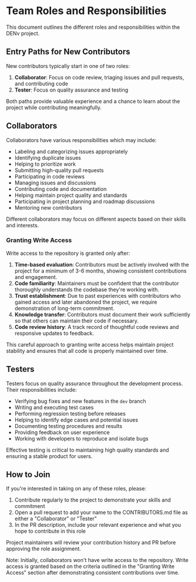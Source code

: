 # Team Roles and Responsibilities

This document outlines the different roles and responsibilities within the DENv project.

## Entry Paths for New Contributors

New contributors typically start in one of two roles:

1. **Collaborator**: Focus on code review, triaging issues and pull requests, and contributing code
2. **Tester**: Focus on quality assurance and testing

Both paths provide valuable experience and a chance to learn about the project while contributing meaningfully.

## Collaborators

Collaborators have various responsibilities which may include:

- Labeling and categorizing issues appropriately
- Identifying duplicate issues
- Helping to prioritize work
- Submitting high-quality pull requests
- Participating in code reviews
- Managing issues and discussions
- Contributing code and documentation
- Helping maintain project quality and standards
- Participating in project planning and roadmap discussions
- Mentoring new contributors

Different collaborators may focus on different aspects based on their skills and interests.

### Granting Write Access

Write access to the repository is granted only after:

1. **Time-based evaluation**: Contributors must be actively involved with the project for a minimum of 3-6 months, showing consistent contributions and engagement.
2. **Code familiarity**: Maintainers must be confident that the contributor thoroughly understands the codebase they're working with.
3. **Trust establishment**: Due to past experiences with contributors who gained access and later abandoned the project, we require demonstration of long-term commitment.
4. **Knowledge transfer**: Contributors must document their work sufficiently so that others can maintain their code if necessary.
5. **Code review history**: A track record of thoughtful code reviews and responsive updates to feedback.

This careful approach to granting write access helps maintain project stability and ensures that all code is properly maintained over time.

## Testers

Testers focus on quality assurance throughout the development process. Their responsibilities include:

- Verifying bug fixes and new features in the `dev` branch
- Writing and executing test cases
- Performing regression testing before releases
- Helping to identify edge cases and potential issues
- Documenting testing procedures and results
- Providing feedback on user experience
- Working with developers to reproduce and isolate bugs

Effective testing is critical to maintaining high quality standards and ensuring a stable product for users.

## How to Join

If you're interested in taking on any of these roles, please:

1. Contribute regularly to the project to demonstrate your skills and commitment
2. Open a pull request to add your name to the CONTRIBUTORS.md file as either a "Collaborator" or "Tester"
3. In the PR description, include your relevant experience and what you hope to contribute in this role

Project maintainers will review your contribution history and PR before approving the role assignment.

Note: Initially, collaborators won't have write access to the repository. Write access is granted based on the criteria outlined in the "Granting Write Access" section after demonstrating consistent contributions over time.
